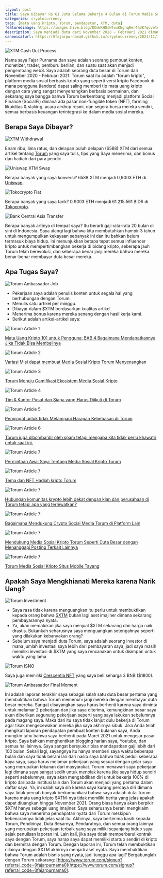 ```yaml
---
layout: post
title: Saya Dibayar Rp 61 Juta Selama Bekerja 4 Bulan di Torum Media Sosial Keuangan Kripto
categories: cryptocurrency
tags: [mata uang kripto, Torum, pendapatan, XTM, duta]
featuredimage: https://images.hive.blog/DQmWXHQsNfwuKNgnqRer4a3K7quvetqqMrGa59kEQMehMm2/0.xtm-cash-out.png
description: Saya menjadi duta dari November 2020 - Februari 2021 dimana tugas saya yaitu menulis konten tentang Torum seminggu sekali dibayar dengan XTM.
canonicalurl: https://0fajarpurnama0.github.io/cryptocurrency/2021/11/10/torum-membayar-saya
---
```

![XTM Cash Out Process](https://images.hive.blog/DQmWXHQsNfwuKNgnqRer4a3K7quvetqqMrGa59kEQMehMm2/0.xtm-cash-out.png)

Nama saya Fajar Purnama dan saya adalah seorang pembuat konten, monetizer, trader, pemburu berlian, dan suatu saat akan menjadi pengembang web3\. Saya adalah seorang duta besar di Torum dari November 2020 - Februari 2021\. Torum saat itu adalah "forum kripto", platform media sosial berbasis kripto yang seperti versi kripto Facebook di mana pengguna (landers) dapat saling memberi tip mata uang kripto dengan cara yang sangat menyenangkan berbasis permainan, dan sekarang saya bangga bahwa Torum berkembang menjadi platform Social Finance (SocialFi) dimana ada pasar non-fungible token (NFT), farming likuiditas & staking, acara airdrop resmi, dan segera bursa mereka sendiri, semua berbasis keuangan terintegrasi ke dalam media sosial mereka.



## Berapa Saya Dibayar?

![XTM Withdrawal](https://images.hive.blog/DQmZRHN3oFPxazrStn1WDejoqGhDHfdEr9HJLMsgb9Wpi3e/1.xtm-payment.PNG)

Enam ribu, lima ratus, dan delapan puluh delapan (6588) XTM dari semua artikel tentang [Torum](https://www.torum.com/signup?referral_code=0fajarpurnama0) yang saya tulis, tips yang Saya menerima, dan bonus dan hadiah dari para pendiri.



![Uniswap XTM Swap](https://images.hive.blog/DQmWeLzQPfTjHiX31rkrohmf2qrz7YoX815JnzVLrxvagoH/2.uniswap-xtm-swap.jpg)

Berapa banyak yang saya konversi? 6588 XTM menjadi 0,9003 ETH di [Uniswap](https://app.uniswap.org/#/swap?inputCurrency=ETH&outputCurrency=0xcd1faff6e578fa5cac469d2418c95671ba1a62fe).



![Tokocrypto Fiat](https://images.hive.blog/DQmepfBMXrhJeXKb3reHfcrWHoucfsaeyGAaLkG2BTWVDvz/3.tokocrypto-fiat.jpg)

Berapa banyak yang saya tarik? 0.9003 ETH menjadi 61.215.561 BIDR di [Tokocrypto](https://www.tokocrypto.com/account/signup?ref=QNIM7G1Q).



![Bank Central Asia Transfer](https://images.hive.blog/DQmbjbEEBuWmVqigFi1SVZCTuqFY9xBMrsH7nhqj63Zfkgy/4.bank-central-asia-transfer.jpg)

Berapa banyak artinya di tempat saya? Itu berarti gaji rata-rata 20 bulan di sini di Indonesia. Saya ulangi lagi bahwa kita membutuhkan hampir 3 tahun untuk mengumpulkan kekayaan sebanyak ini dan itu bahkan belum termasuk biaya hidup. Ini menunjukkan betapa tepat semua influencer kripto untuk mempertimbangkan bekerja di bidang kripto, seberapa jauh Torum telah berevolusi, dan seberapa benar janji mereka bahwa mereka benar-benar membayar duta besar mereka.



## Apa Tugas Saya?

![Torum Ambassador Job](https://images.hive.blog/DQmQKk9HKWaTPbqCRrVCgoMJAQ5hkVLMteFxkWHmzGAAC9w/5.torum-ambassador-jobs.png)



*   Pekerjaan saya adalah penulis konten untuk segala hal yang berhubungan dengan Torum.
*   Menulis satu artikel per minggu.
*   Dibayar dalam $XTM berdasarkan kualitas artikel.
*   Menerima bonus karena mereka senang dengan hasil kerja kami.
*   Berikut adalah artikel-artikel saya:





![Torum Article 1](https://images.hive.blog/DQmUW4hWyyAU58yeaeWfwzmH2Vg4DcR1Dq8URJumEKaZ29Q/6.getting-crypto.png)

[Mata Uang Kripto 101 untuk Pengguna: BAB 4 Bagaimana Mendapatkannya Jika Tidak Bisa Membelinya](https://0fajarpurnama0.github.io/cryptocurrency/2020/10/11/mata-uang-kripto-101-bab-4)



![Torum Article 2](https://images.hive.blog/DQmXWQW7QupSH1y83iMDnLW2sJmjCJMpJfdPqQifJtdwHyK/7.torum-mission-and-mgs5-mission.png)

[Variasi Misi dapat membuat Media Sosial Kripto Torum Menyenangkan](https://0fajarpurnama0.github.io/cryptocurrency/2020/11/17/variasi-misi-dapat-membuat-media-sosial-kripto-torum-menyenangkan)



![Torum Article 3](https://images.hive.blog/DQmaFbSRBxithbf8rx9BQsBbY8b3uhVG6XjePTpNwTku5jP/8.memefied-tipping.gif)

[Torum Menuju Gamifikasi Ekosistem Media Sosial Kripto](https://0fajarpurnama0.github.io/cryptocurrency/2020/11/25/torum-menuju-gamifikasi-ekosistem-media-sosial-kripto)



![Torum Article 4](https://images.hive.blog/DQmURRwBdKL2r56oKcUKAJjoCQSCY55kTwaA7SajRZ6ZNpN/9.torum-google-map-location.PNG)

[Tim & Kantor Pusat dan Siapa yang Harus Diikuti di Torum](https://0fajarpurnama0.github.io/cryptocurrency/2020/12/06/tim-kantor-pusat-siapa-yang-harus-diikuti-di-torum)



![Torum Article 5](https://images.hive.blog/DQmRhjgjSsKbGQXGbLfSVuPi5VAzrf8aDGNHQArQcyrN2n1/10.suspicious-spam-comment.png)

[Pengingat untuk tidak Melampaui Harapan Kebebasan di Torum](https://0fajarpurnama0.github.io/cryptocurrency/2020/12/08/pengingat-untuk-tidak-melampaui-harapan-kebebasan-di-torum)



![Torum Article 6](https://images.hive.blog/DQmVz5du7DC23F5Wf4zFh9nTp1cJK8aurmbXyQm92nmoWSt/11.the-ban-hammer.png)

[Torum juga dibombardir oleh spam tetapi mengapa kita tidak perlu khawatir untuk saat ini.](https://0fajarpurnama0.github.io/cryptocurrency/2020/12/17/torum-juga-kena-spam-tetapi-mengapa-tidak-perlu-khawatir-saat-ini)



![Torum Article 7](https://images.hive.blog/DQmTYGsBT3PF169uZYQJUqj7NBtfNaW67U1qcknjbgcD4o2/12.sort-hashtag-preference.png)

[Permintaan Awal Saya Tentang Media Sosial Kripto Torum](https://0fajarpurnama0.github.io/cryptocurrency/2020/12/28/permintaan-awal-saya-tentang-torum)



![Torum Article 7](https://images.hive.blog/DQmQW5dKC5Cav9kCZgVUM9ADQCwyRWfVfyDH5Sr2um3yVEq/13.crypto-theme-gifts.gif)

[Tema dan NFT Hadiah kripto Torum](https://0fajarpurnama0.github.io/cryptocurrency/2021/01/04/tema-nft-hadiah-kripto-torum)



![Torum Article 7](https://images.hive.blog/DQmVSocyWNMcGfuqdxtFadi8FJMNa8PdUGRays44nQanem1/14.crypto-project-clan.PNG)

[Hubungan komunitas krypto lebih dekat dengan klan dan perusahaan di Torum tetapi apa yang terlewatkan?](https://0fajarpurnama0.github.io/cryptocurrency/2021/01/11/torum-perusahaan-klan-belum-ada)



![Torum Article 7](https://images.hive.blog/DQmaixjR6b4GoRWpQJSdyxCZNFygFA4ZxkYF1P8kNKDnMTg/15.platform-interaction.png)

[Bagaimana Mendukung Crypto Social Media Torum di Platform Lain](https://0fajarpurnama0.github.io/cryptocurrency/2021/01/17/torum-dukung-platform-lain)



![Torum Article 7](https://images.hive.blog/DQmaBpVhXWQo5LkkTQiHjd1oPcLaSQCkq87np4CYv8CEyMt/16.torum-scam-accusation.jpg)

[Mendukung Media Sosial Kripto Torum Seperti Duta Besar dengan Menanggapi Posting Terkait Lainnya](https://0fajarpurnama0.github.io/cryptocurrency/2021/01/22/torum-dukung-seperti-duta-besar-menanggapi-berhubung)



![Torum Article 7](https://images.hive.blog/DQmUHTgvibm6fU8a6oMQ82PnQsSxMw6F8wKzTXSxHhetj7h/17.mobile-website.jpg)

[Torum Media Sosial Kripto Situs Mobile Tayang](https://0fajarpurnama0.github.io/cryptocurrency/2021/02/14/torum-situs-web-mobile-diluncurkan)



## Apakah Saya Mengkhianati Mereka karena Narik Uang?

![Torum Investment](https://images.hive.blog/DQmT3Hk7UsmWEETuhjmrwLCoUjcu3wWCYg2mGyw6jVKbE23/18.torum-investment.PNG)



*   Saya rasa tidak karena menguangkan itu perlu untuk membuktikan kepada orang bahwa [$XTM](https://www.coingecko.com/en/coins/torum) bukan lagi aset imajiner dimana sekarang pembayarannya nyata.
*   Ya, akan memalukan jika saya menjual $XTM sekarang dan harga naik drastis. Bukankah seharusnya saya menguangkan setengahnya seperti yang dilakukan kebanyakan orang?
*   Sebelum saya menjadi duta Torum, saya adalah seorang investor di mana jumlah investasi saya lebih dari pembayaran saya, jadi saya masih memiliki investasi di $XTM yang saya rencanakan untuk disimpan untuk waktu yang lama.





![Torum ISNO](https://images.hive.blog/DQmRPg4U99sQTtKLQqJcc21HW4cgLDNxuAW2DqF9BHKtyrG/19.torum-isno.PNG)

Saya juga memiliki [Crescentia NFT](https://www.finance.torum.com/isno) yang saya beli seharga 3 BNB ($1800).



![Torum Ambassador Final Moment](https://images.hive.blog/DQmRX6cFW1x9nSBYo29HcVs3EKew1Rt1TkgH1NLhR458Rhi/20.ambassador-fajar-purnama.jpg)

Ini adalah laporan terakhir saya sebagai salah satu duta besar pertama yang membuktikan bahwa Torum memenuhi janji mereka dengan membayar duta besar mereka. Sangat disayangkan saya harus berhenti karena saya diminta untuk melamar 2 pekerjaan dan jika saya diterima, kemungkinan besar saya akan diberikan segunung pekerjaan seperti yang saya lakukan sebelumnya pada magang saya. Maka dari itu saya tidak lanjut dulu bekerja di Torum agar tikak mengecewakan mereka jika saya akhirnya sibuk. Jika Anda telah mengikuti laporan pendapatan pembuat konten bulanan saya, Anda mungkin tahu bahwa saya berhenti pada Maret 2021 untuk mengejar pasar kripto. Saya bahkan menghentikan blogging harian saya, Youtube, dan semua hal lainnya. Saya sangat bersyukur bisa mendapatkan gaji lebih dari 100 bulan. Sekali lagi, sayangnya itu hanya memberi saya waktu beberapa bulan dan saya tidak berani lari dari nasib saya bahwa tidak peduli seberapa kaya saya, saya harus melamar pekerjaan yang sesuai dengan gelar saya yang merupakan tekanan dari masyarakat. Torum menawari saya pekerjaan lagi dimana saya sangat sedih untuk menolak karena jika saya hidup sendiri seperti sebelumnya, saya akan mengabdikan diri untuk bekerja 100% di kripto daripada institusi lain dan Torum akan menjadi yang pertama dalam daftar saya. Ya, ini salah saya sih karena saya kurang percaya diri dimana saya tidak pernah banyak berkomunikasi bahwa saya adalah duta Torum karena mata uang kripto $XTM-nya tidak memiliki berita yang jelas apakah dapat diuangkan hingga November 2021\. Orang biasa hanya akan berpikir $XTM hanya sebagai uang imajiner. Saya seharusnya berani mengklaim bahwa saya menerima pendapatan nyata dari Torum meskipun kebenarannya tidak jelas saat itu. Akhirnya, saya berterima kasih kepada Torum, Pendirinya, Duta Besarnya, Pendaratnya, dan semua orang lainnya yang merupakan pekerjaan terbaik yang saya miliki sepanjang hidup saya sejak penulisan laporan ini. Lain kali, jika saya tidak memperbarui kontrak saya dengan Torum, saya harap saya dapat memiliki startup sendiri di kripto dan bermitra dengan Torum. Dengan laporan ini, Torum telah membuktikan nilainya dengan $XTM akhirnya menjadi aset nyata. Saya membuktikan bahwa Torum adalah bisnis yang nyata, jadi tunggu apa lagi? Bergabunglah dengan Torum sekarang: [https://www.torum.com/signup?referral_code=0fajarpurnama0](https://www.torum.com/signup?referral_code=0fajarpurnama0).